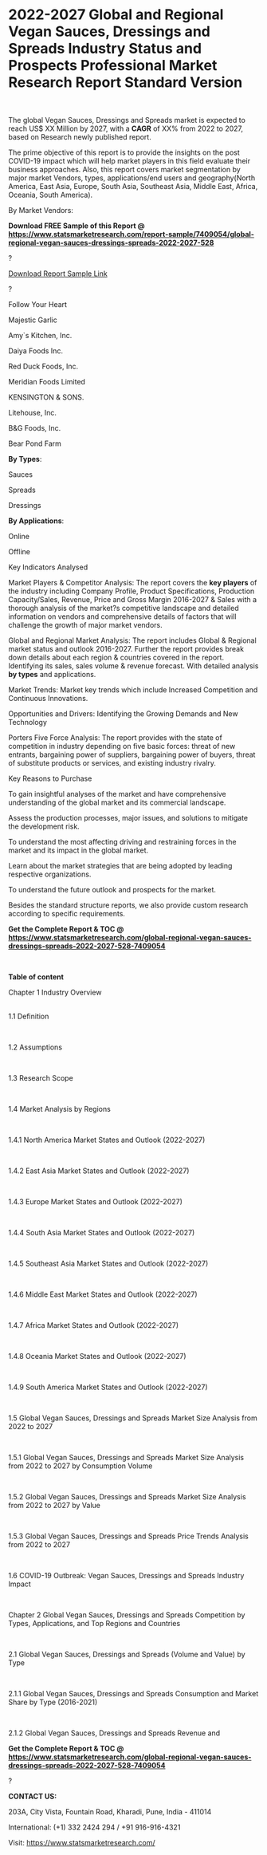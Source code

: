 <h1>2022-2027 Global and Regional Vegan Sauces, Dressings and Spreads Industry Status and Prospects Professional Market Research Report Standard Version</h1><br/><p>The global Vegan Sauces, Dressings and Spreads market is expected to reach US$ XX Million by 2027, with a <strong>CAGR</strong> of XX% from 2022 to 2027, based on Research newly published report.</p>
 
 
 
 <p>The prime objective of this report is to provide the insights on the post COVID-19 impact which will help market players in this field evaluate their business approaches. Also, this report covers market segmentation by major market Vendors, types, applications/end users and geography(North America, East Asia, Europe, South Asia, Southeast Asia, Middle East, Africa, Oceania, South America).</p>
 
 
 
 <p>By Market Vendors:</p>
 
 
 
 <div><b>Download FREE Sample of this Report @ <a href="https://www.statsmarketresearch.com/download-free-sample/7409054/global-regional-vegan-sauces-dressings-spreads-2022-2027-528">https://www.statsmarketresearch.com/report-sample/7409054/global-regional-vegan-sauces-dressings-spreads-2022-2027-528</a></b></div>
 
 
 
 <p>? </p>
 
 
 
 <p><a href="https://www.statsmarketresearch.com/download-free-sample/7409054/global-regional-vegan-sauces-dressings-spreads-2022-2027-528">Download Report Sample Link</a></p>
 
 
 
 <p>? </p>
 
 
 
 <p>Follow Your Heart</p>
 
 
 
 <p>Majestic Garlic</p>
 
 
 
 <p>Amy`s Kitchen, Inc.</p>
 
 
 
 <p>Daiya Foods Inc.</p>
 
 
 
 <p>Red Duck Foods, Inc.</p>
 
 
 
 <p>Meridian Foods Limited</p>
 
 
 
 <p>KENSINGTON & SONS.</p>
 
 
 
 <p>Litehouse, Inc.</p>
 
 
 
 <p>B&G Foods, Inc.</p>
 
 
 
 <p>Bear Pond Farm</p>
 
 
 
 <p><strong>By Types</strong>:</p>
 
 
 
 <p>Sauces</p>
 
 
 
 <p>Spreads</p>
 
 
 
 <p>Dressings</p>
 
 
 
 <p><strong><strong>By Applications</strong></strong>:</p>
 
 
 
 <p>Online</p>
 
 
 
 <p>Offline</p>
 
 
 
 <p>Key Indicators Analysed</p>
 
 
 
 <p>Market Players & Competitor Analysis: The report covers the <strong>key players</strong> of the industry including Company Profile, Product Specifications, Production Capacity/Sales, Revenue, Price and Gross Margin 2016-2027 & Sales with a thorough analysis of the market?s competitive landscape and detailed information on vendors and comprehensive details of factors that will challenge the growth of major market vendors.</p>
 
 
 
 <p>Global and Regional Market Analysis: The report includes Global & Regional market status and outlook 2016-2027. Further the report provides break down details about each region & countries covered in the report. Identifying its sales, sales volume & revenue forecast. With detailed analysis <strong>by types</strong> and applications.</p>
 
 
 
 <p>Market Trends: Market key trends which include Increased Competition and Continuous Innovations.</p>
 
 
 
 <p>Opportunities and Drivers: Identifying the Growing Demands and New Technology</p>
 
 
 
 <p>Porters Five Force Analysis: The report provides with the state of competition in industry depending on five basic forces: threat of new entrants, bargaining power of suppliers, bargaining power of buyers, threat of substitute products or services, and existing industry rivalry.</p>
 
 
 
 <p>Key Reasons to Purchase</p>
 
 
 
 <p>To gain insightful analyses of the market and have comprehensive understanding of the global market and its commercial landscape.</p>
 
 
 
 <p>Assess the production processes, major issues, and solutions to mitigate the development risk.</p>
 
 
 
 <p>To understand the most affecting driving and restraining forces in the market and its impact in the global market.</p>
 
 
 
 <p>Learn about the market strategies that are being adopted by leading respective organizations.</p>
 
 
 
 <p>To understand the future outlook and prospects for the market.</p>
 
 
 
 <p>Besides the standard structure reports, we also provide custom research according to specific requirements.</p>
 
 
 
 <div><b>Get the Complete Report & TOC @ <a href="https://www.statsmarketresearch.com/global-regional-vegan-sauces-dressings-spreads-2022-2027-528-7409054">https://www.statsmarketresearch.com/global-regional-vegan-sauces-dressings-spreads-2022-2027-528-7409054</a></b></div>
 
 
 
 <p><br />
 
 <b>Table of content</b></p>
 
 
 
 <p>Chapter 1 Industry Overview<br />
 
 <br />
 
 1.1 Definition<br />
 
 <br />
 
 1.2 Assumptions<br />
 
 <br />
 
 1.3 Research Scope<br />
 
 <br />
 
 1.4 Market Analysis by Regions<br />
 
 <br />
 
 1.4.1 North America Market States and Outlook (2022-2027)<br />
 
 <br />
 
 1.4.2 East Asia Market States and Outlook (2022-2027)<br />
 
 <br />
 
 1.4.3 Europe Market States and Outlook (2022-2027)<br />
 
 <br />
 
 1.4.4 South Asia Market States and Outlook (2022-2027)<br />
 
 <br />
 
 1.4.5 Southeast Asia Market States and Outlook (2022-2027)<br />
 
 <br />
 
 1.4.6 Middle East Market States and Outlook (2022-2027)<br />
 
 <br />
 
 1.4.7 Africa Market States and Outlook (2022-2027)<br />
 
 <br />
 
 1.4.8 Oceania Market States and Outlook (2022-2027)<br />
 
 <br />
 
 1.4.9 South America Market States and Outlook (2022-2027)<br />
 
 <br />
 
 1.5 Global Vegan Sauces, Dressings and Spreads Market Size Analysis from 2022 to 2027<br />
 
 <br />
 
 1.5.1 Global Vegan Sauces, Dressings and Spreads Market Size Analysis from 2022 to 2027 by Consumption Volume<br />
 
 <br />
 
 1.5.2 Global Vegan Sauces, Dressings and Spreads Market Size Analysis from 2022 to 2027 by Value<br />
 
 <br />
 
 1.5.3 Global Vegan Sauces, Dressings and Spreads Price Trends Analysis from 2022 to 2027<br />
 
 <br />
 
 1.6 COVID-19 Outbreak: Vegan Sauces, Dressings and Spreads Industry Impact<br />
 
 <br />
 
 Chapter 2 Global Vegan Sauces, Dressings and Spreads Competition by Types, Applications, and Top Regions and Countries<br />
 
 <br />
 
 2.1 Global Vegan Sauces, Dressings and Spreads (Volume and Value) by Type<br />
 
 <br />
 
 2.1.1 Global Vegan Sauces, Dressings and Spreads Consumption and Market Share by Type (2016-2021)<br />
 
 <br />
 
 2.1.2 Global Vegan Sauces, Dressings and Spreads Revenue and</p>
 
 
 
 <div><b>Get the Complete Report & TOC @ <a href="https://www.statsmarketresearch.com/global-regional-vegan-sauces-dressings-spreads-2022-2027-528-7409054">https://www.statsmarketresearch.com/global-regional-vegan-sauces-dressings-spreads-2022-2027-528-7409054</a></b></div>
 
 
 
 <p>? </p>
 
 
 
 <p><b>CONTACT US:</b><br />
 
 203A, City Vista, Fountain Road, Kharadi, Pune, India - 411014<br />
 
 International: (+1) 332 2424 294 / +91 916-916-4321<br />
 
 Visit: <a href="https://www.statsmarketresearch.com/">https://www.statsmarketresearch.com/</a></p>
